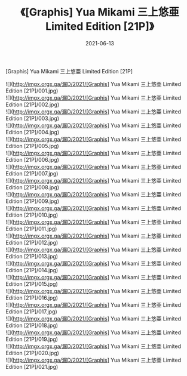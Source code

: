 ﻿---
layout: post
title:  《[Graphis] Yua Mikami 三上悠亜 Limited Edition [21P]》
date:   2021-06-13
img: http://imgx.orgx.ga/漏D/2021/[Graphis] Yua Mikami 三上悠亜 Limited Edition [21P]/000.jpg
categories: [美女, 清纯, 唯美]
---

[Graphis] Yua Mikami 三上悠亜 Limited Edition [21P]

  ![](http://imgx.orgx.ga/漏D/2021/[Graphis] Yua Mikami 三上悠亜 Limited Edition [21P]/001.jpg) <br> ![](http://imgx.orgx.ga/漏D/2021/[Graphis] Yua Mikami 三上悠亜 Limited Edition [21P]/002.jpg) <br> ![](http://imgx.orgx.ga/漏D/2021/[Graphis] Yua Mikami 三上悠亜 Limited Edition [21P]/003.jpg) <br> ![](http://imgx.orgx.ga/漏D/2021/[Graphis] Yua Mikami 三上悠亜 Limited Edition [21P]/004.jpg) <br> ![](http://imgx.orgx.ga/漏D/2021/[Graphis] Yua Mikami 三上悠亜 Limited Edition [21P]/005.jpg) <br> ![](http://imgx.orgx.ga/漏D/2021/[Graphis] Yua Mikami 三上悠亜 Limited Edition [21P]/006.jpg) <br> ![](http://imgx.orgx.ga/漏D/2021/[Graphis] Yua Mikami 三上悠亜 Limited Edition [21P]/007.jpg) <br> ![](http://imgx.orgx.ga/漏D/2021/[Graphis] Yua Mikami 三上悠亜 Limited Edition [21P]/008.jpg) <br> ![](http://imgx.orgx.ga/漏D/2021/[Graphis] Yua Mikami 三上悠亜 Limited Edition [21P]/009.jpg) <br> ![](http://imgx.orgx.ga/漏D/2021/[Graphis] Yua Mikami 三上悠亜 Limited Edition [21P]/010.jpg) <br> ![](http://imgx.orgx.ga/漏D/2021/[Graphis] Yua Mikami 三上悠亜 Limited Edition [21P]/011.jpg) <br> ![](http://imgx.orgx.ga/漏D/2021/[Graphis] Yua Mikami 三上悠亜 Limited Edition [21P]/012.jpg) <br> ![](http://imgx.orgx.ga/漏D/2021/[Graphis] Yua Mikami 三上悠亜 Limited Edition [21P]/013.jpg) <br> ![](http://imgx.orgx.ga/漏D/2021/[Graphis] Yua Mikami 三上悠亜 Limited Edition [21P]/014.jpg) <br> ![](http://imgx.orgx.ga/漏D/2021/[Graphis] Yua Mikami 三上悠亜 Limited Edition [21P]/015.jpg) <br> ![](http://imgx.orgx.ga/漏D/2021/[Graphis] Yua Mikami 三上悠亜 Limited Edition [21P]/016.jpg) <br> ![](http://imgx.orgx.ga/漏D/2021/[Graphis] Yua Mikami 三上悠亜 Limited Edition [21P]/017.jpg) <br> ![](http://imgx.orgx.ga/漏D/2021/[Graphis] Yua Mikami 三上悠亜 Limited Edition [21P]/018.jpg) <br> ![](http://imgx.orgx.ga/漏D/2021/[Graphis] Yua Mikami 三上悠亜 Limited Edition [21P]/019.jpg) <br> ![](http://imgx.orgx.ga/漏D/2021/[Graphis] Yua Mikami 三上悠亜 Limited Edition [21P]/020.jpg) <br> ![](http://imgx.orgx.ga/漏D/2021/[Graphis] Yua Mikami 三上悠亜 Limited Edition [21P]/021.jpg) <br>